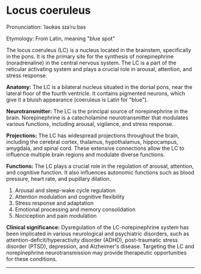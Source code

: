 # Locus coeruleus

Pronunciation: ˈləʊkəs sɪəˈruːlɪəs

Etymology: From Latin, meaning "blue spot"

The locus coeruleus (LC) is a nucleus located in the brainstem, specifically in the pons. It is the primary site for the synthesis of norepinephrine (noradrenaline) in the central nervous system. The LC is a part of the reticular activating system and plays a crucial role in arousal, attention, and stress response.

**Anatomy:** The LC is a bilateral nucleus situated in the dorsal pons, near the lateral floor of the fourth ventricle. It contains pigmented neurons, which give it a bluish appearance (coeruleus is Latin for "blue").

**Neurotransmitter:** The LC is the principal source of norepinephrine in the brain. Norepinephrine is a catecholamine neurotransmitter that modulates various functions, including arousal, vigilance, and stress response.

**Projections:** The LC has widespread projections throughout the brain, including the cerebral cortex, thalamus, hypothalamus, hippocampus, amygdala, and spinal cord. These extensive connections allow the LC to influence multiple brain regions and modulate diverse functions.

**Functions:** The LC plays a crucial role in the regulation of arousal, attention, and cognitive function. It also influences autonomic functions such as blood pressure, heart rate, and pupillary dilation.
1. Arousal and sleep-wake cycle regulation
2. Attention modulation and cognitive flexibility
3. Stress response and adaptation
4. Emotional processing and memory consolidation
5. Nociception and pain modulation

**Clinical significance:** Dysregulation of the LC-norepinephrine system has been implicated in various neurological and psychiatric disorders, such as attention-deficit/hyperactivity disorder (ADHD), post-traumatic stress disorder (PTSD), depression, and Alzheimer's disease. Targeting the LC and norepinephrine neurotransmission may provide therapeutic opportunities for these conditions.
 
---

